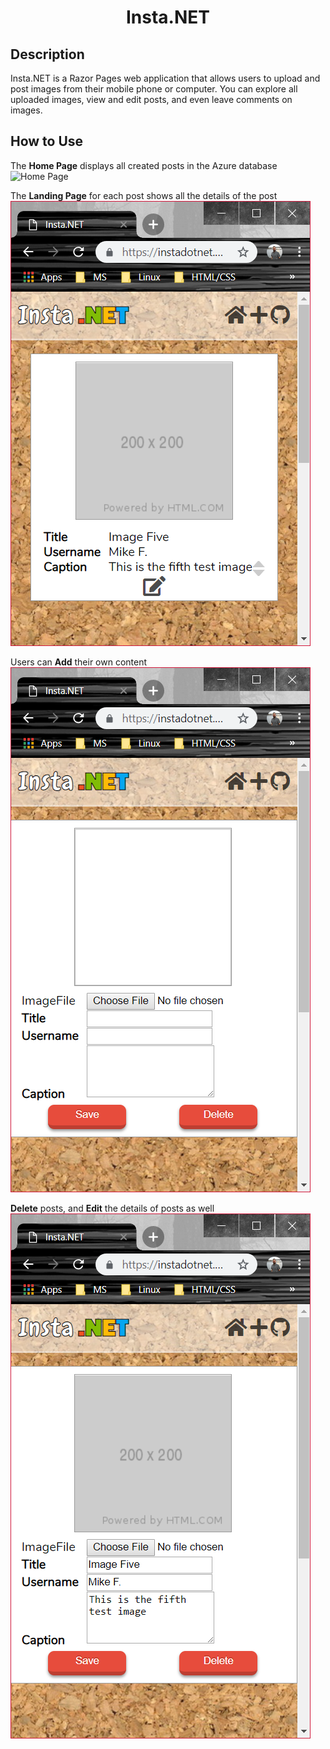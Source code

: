 <h1 align="center">Insta.NET</h1>

## Description
Insta.NET is a Razor Pages web application that allows users to upload and post images from their mobile phone or computer. You can explore all uploaded images, view and edit posts, and even leave comments on images. 

## How to Use
The **Home Page** displays all created posts in the Azure database
![Home Page](~/Assets/insta_landing_page.png)

The **Landing Page** for each post shows all the details of the post
![Landing Page](/Assets/insta_details_page.png)

 Users can **Add** their own content
 ![Add Image Page](/Assets/insta_new_image_page.png)
 
 **Delete** posts, and **Edit** the details of posts as well
  ![Edit/Delete Page](/Assets/insta_edit_page.png)
